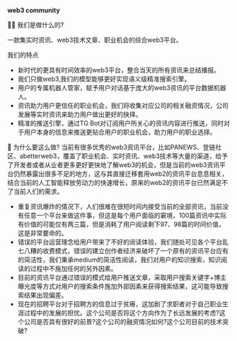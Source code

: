 
**web3 community**

🙋‍♀️ 我们是做什么的?

一款集实时资讯、web3技术文章、职业机会的综合web3平台。

我们的特点
+ 新时代的更具有时间效率的web3平台，整合当天的所有资讯来总结播报。
+ 我们只做web3,我们的模型能够更好实现语义级精准搜索引擎。
+ 用户的专属机器人管家，赋予用户对话基于庞大的web3资讯的平台数据机器人。
+ 资讯助力用户更信任的职业机会，我们将收集对应公司的相关融资情况，公司发展等实时资讯来助力用户做出更好的抉择。
+ 精准的推送引擎，通过TG Bot对订阅用户所关心的资讯内容进行推送，同时对于用户本身的信息来推送更贴合用户的职业机会，助力用户的职业选择。

🍿 为什么要这么做?
当前有很多优秀的web3资讯平台，比如PANEWS、登链社区、abetterweb3，覆盖了职业机会、实时资讯、web3技术等大量的渠道，给予了开发者或者从业者更多更好更快地了解web3的机会，但是当前的web3资讯平台仍然暴露出很多不足的地方，这与其直接迁移套用web2的资讯平台息息相关，结合当前的人工智能释放劳动力的快速增长，原来的web2的资讯平台已然满足不了当前人们的需求。

+ 重复资讯爆炸的情况下，人们很难在很短时间内接受当前的全部资讯，当前没有任意一个平台来做这件事，但这是每个用户面临的窘境，100篇资讯中实际有价值的可能仅有两三篇，但是消耗了用户阅读剩下97、98篇的时间价值，这是非常要命的。
+ 错误的平台运营理念给用户带来了不好的阅读体验，我们随处可见各个平台乱七八糟的收费模式，错误的建立创作者经济来破坏了一个原有的资讯平台应有的简洁性，我们秉承medium的简洁性阅读，我们对用户的知识搜索，知识阅读的过程中不施加任何的另外因素。
+ 目前的资讯平台通过错误的模式给用户推送文章，采取用户搜索关键字+博主曝光度等方式对用户的搜索条件施加外部因素来获得搜索结果，这可能导致搜索结果出现偏差。
+ 现在的招聘平台对于招聘方的信息过于贫瘠，这加剧了求职者对于自己职业生涯过程中的发展的担忧。这个公司是否将这个方向作为了长远发展的考虑?这个公司是否具有很好的前景?这个公司的融资情况如何?这个公司目前的技术突破?

<!--
🌈 Contribution guidelines - how can the community get involved?
👩‍💻 Useful resources - where can the community find your docs? Is there anything else the community should know?
🍿 Fun facts - what does your team eat for breakfast?
🧙 Remember, you can do mighty things with the power of [Markdown](https://docs.github.com/github/writing-on-github/getting-started-with-writing-and-formatting-on-github/basic-writing-and-formatting-syntax)
-->
